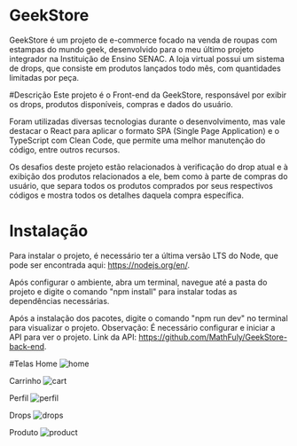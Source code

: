 # GeekStore
GeekStore é um projeto de e-commerce focado na venda de roupas com estampas do mundo geek, desenvolvido para o meu último projeto integrador na Instituição de Ensino SENAC. A loja virtual possui um sistema de drops, que consiste em produtos lançados todo mês, com quantidades limitadas por peça.

#Descrição
Este projeto é o Front-end da GeekStore, responsável por exibir os drops, produtos disponíveis, compras e dados do usuário.

Foram utilizadas diversas tecnologias durante o desenvolvimento, mas vale destacar o React para aplicar o formato SPA (Single Page Application) e o TypeScript com Clean Code, que permite uma melhor manutenção do código, entre outros recursos.

Os desafios deste projeto estão relacionados à verificação do drop atual e à exibição dos produtos relacionados a ele, bem como à parte de compras do usuário, que separa todos os produtos comprados por seus respectivos códigos e mostra todos os detalhes daquela compra específica.

# Instalação
Para instalar o projeto, é necessário ter a última versão LTS do Node, que pode ser encontrada aqui: https://nodejs.org/en/.

Após configurar o ambiente, abra um terminal, navegue até a pasta do projeto e digite o comando "npm install" para instalar todas as dependências necessárias.

Após a instalação dos pacotes, digite o comando "npm run dev" no terminal para visualizar o projeto.
Observação: É necessário configurar e iniciar a API para ver o projeto. Link da API: https://github.com/MathFuly/GeekStore-back-end.

#Telas
Home
![home](https://user-images.githubusercontent.com/106336702/225734606-93539f22-0f02-4d4e-9319-0e1a4cf0445c.png)

Carrinho
![cart](https://user-images.githubusercontent.com/106336702/225736006-41fa811a-1c9a-4aa0-8c92-fe6f756d5c93.png)

Perfil
![perfil](https://user-images.githubusercontent.com/106336702/225736270-bfa8263d-cc22-4c6e-9948-e6e4d57311c2.png)

Drops
![drops](https://user-images.githubusercontent.com/106336702/225736724-55f0f709-097d-4516-a278-40eb1db57042.png)

Produto
![product](https://user-images.githubusercontent.com/106336702/225736757-4b8b7861-d71e-4e6a-8fa5-66973080813d.png)
